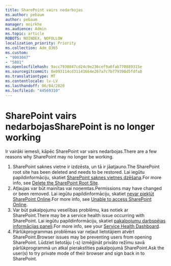 ```yaml
---
title: SharePoint vairs nedarbojas
ms.author: pebaum
author: pebaum
manager: mnirkhe
ms.audience: Admin
ms.topic: article
ROBOTS: NOINDEX, NOFOLLOW
localization_priority: Priority
ms.collection: Adm_O365
ms.custom:
- "9003047"
- "5801"
ms.openlocfilehash: 9acc7930847cd24c9e236cef9a6fab770889315e
ms.sourcegitcommit: 8e093114cd31141664e267a7c7b779398d5fdfa8
ms.translationtype: MT
ms.contentlocale: lv-LV
ms.lasthandoff: 06/04/2020
ms.locfileid: "44569310"
---
```

# <a name="sharepoint-is-no-longer-working"></a><span data-ttu-id="33b9c-102">SharePoint vairs nedarbojas</span><span class="sxs-lookup"><span data-stu-id="33b9c-102">SharePoint is no longer working</span></span>

<span data-ttu-id="33b9c-103">Ir vairāki iemesli, kāpēc SharePoint var vairs nedarbojas.</span><span class="sxs-lookup"><span data-stu-id="33b9c-103">There are a few reasons why SharePoint may no longer be working.</span></span>

1. <span data-ttu-id="33b9c-104">SharePoint saknes vietne ir izdzēsta, un tā ir jāatjauno.</span><span class="sxs-lookup"><span data-stu-id="33b9c-104">The SharePoint root site has been deleted and needs to be restored.</span></span> <span data-ttu-id="33b9c-105">Lai iegūtu papildinformāciju, skatiet [SharePoint saknes vietnes dzēšana](https://docs.microsoft.com/sharepoint/troubleshoot/sites/url-that-resides-under-root-site-collection-is-broken).</span><span class="sxs-lookup"><span data-stu-id="33b9c-105">For more info, see [Delete the SharePoint Root Site](https://docs.microsoft.com/sharepoint/troubleshoot/sites/url-that-resides-under-root-site-collection-is-broken).</span></span>
2. <span data-ttu-id="33b9c-106">Atļaujas var būt mainītas vai noņemtas.</span><span class="sxs-lookup"><span data-stu-id="33b9c-106">Permissions may have changed or been removed.</span></span> <span data-ttu-id="33b9c-107">Lai iegūtu papildinformāciju, skatiet [nevar piekļūt SharePoint Online](https://docs.microsoft.com/sharepoint/troubleshoot/sharing-and-permissions/sharepoint-online-inaccessible).</span><span class="sxs-lookup"><span data-stu-id="33b9c-107">For more info, see [Unable to access SharePoint Online](https://docs.microsoft.com/sharepoint/troubleshoot/sharing-and-permissions/sharepoint-online-inaccessible).</span></span>
3. <span data-ttu-id="33b9c-108">Var būt pakalpojumu veselības problēmu, kas notiek ar SharePoint.</span><span class="sxs-lookup"><span data-stu-id="33b9c-108">There may be a service health issue occurring with SharePoint.</span></span> <span data-ttu-id="33b9c-109">Lai iegūtu papildinformāciju, skatiet [pakalpojumu darbspējas informācijas paneli](https://admin.microsoft.com/AdminPortal/Home#/servicehealth).</span><span class="sxs-lookup"><span data-stu-id="33b9c-109">For more info, see your [Service Health Dashboard](https://admin.microsoft.com/AdminPortal/Home#/servicehealth).</span></span>
4. <span data-ttu-id="33b9c-110">Pārlūkprogrammas problēmas var neļaut lietotājiem atvērt SharePoint.</span><span class="sxs-lookup"><span data-stu-id="33b9c-110">Browser issues may be preventing users from opening SharePoint.</span></span> <span data-ttu-id="33b9c-111">Lūdziet lietotāju (-s) izmēģināt privāto režīmu savā pārlūkprogrammā un atkal pierakstīties pakalpojumā SharePoint.</span><span class="sxs-lookup"><span data-stu-id="33b9c-111">Ask the user(s) to try private mode of their browser and sign back in to SharePoint.</span></span>
